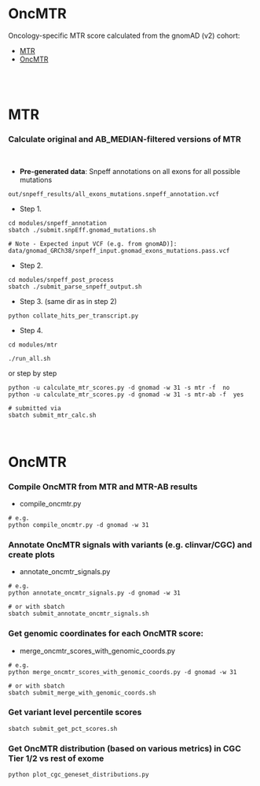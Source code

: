 # OncMTR
Oncology-specific MTR score calculated from the gnomAD (v2) cohort:
- [MTR](#mtr)
- [OncMTR](#oncmtr)


<br><br>


MTR
===

### Calculate original and AB_MEDIAN-filtered versions of MTR

<br>

- **Pre-generated data**: Snpeff annotations on all exons for all possible mutations
```
out/snpeff_results/all_exons_mutations.snpeff_annotation.vcf
```

- Step 1. 
```
cd modules/snpeff_annotation
sbatch ./submit.snpEff.gnomad_mutations.sh

# Note - Expected input VCF (e.g. from gnomAD)]:
data/gnomad_GRCh38/snpeff_input.gnomad_exons_mutations.pass.vcf
```


- Step 2.
```
cd modules/snpeff_post_process
sbatch ./submit_parse_snpeff_output.sh 
```


- Step 3. (same dir as in step 2)
```
python collate_hits_per_transcript.py  
```


- Step 4. 
```
cd modules/mtr

./run_all.sh
```

or step by step

```
python -u calculate_mtr_scores.py -d gnomad -w 31 -s mtr -f  no
python -u calculate_mtr_scores.py -d gnomad -w 31 -s mtr-ab -f  yes

# submitted via
sbatch submit_mtr_calc.sh
```


<br>


OncMTR
===

### Compile OncMTR from MTR and MTR-AB results
- compile_oncmtr.py

```
# e.g.
python compile_oncmtr.py -d gnomad -w 31
```



### Annotate OncMTR signals with variants (e.g. clinvar/CGC) and create plots
- annotate_oncmtr_signals.py

```
# e.g.
python annotate_oncmtr_signals.py -d gnomad -w 31

# or with sbatch
sbatch submit_annotate_oncmtr_signals.sh
```



### Get genomic coordinates for each OncMTR score:
- merge_oncmtr_scores_with_genomic_coords.py

```
# e.g.
python merge_oncmtr_scores_with_genomic_coords.py -d gnomad -w 31

# or with sbatch
sbatch submit_merge_with_genomic_coords.sh
```

### Get variant level percentile scores
```
sbatch submit_get_pct_scores.sh
```




### Get OncMTR distribution (based on various metrics) in CGC Tier 1/2 vs rest of exome
```
python plot_cgc_geneset_distributions.py
```
